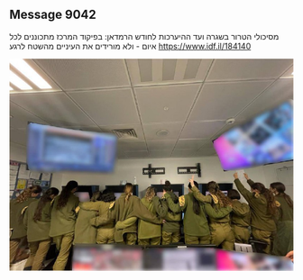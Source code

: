 ## Message 9042

מסיכולי הטרור בשגרה ועד ההיערכות לחודש הרמדאן:
בפיקוד המרכז מתכוננים לכל איום - ולא מורידים את העיניים מהשטח לרגע
https://www.idf.il/184140

![Photo](9042/9042_photo.jpg)
